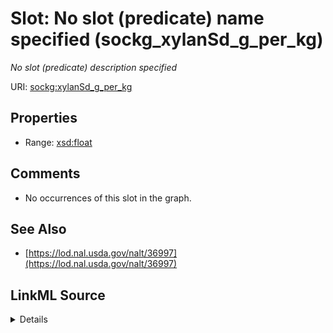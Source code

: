 

# Slot: No slot (predicate) name specified (sockg_xylanSd_g_per_kg)


_No slot (predicate) description specified_







URI: [sockg:xylanSd_g_per_kg](https://idir.uta.edu/sockg-ontology/docs/xylanSd_g_per_kg)



<!-- no inheritance hierarchy -->








## Properties

* Range: [xsd:float](http://www.w3.org/2001/XMLSchema#float)





## Comments

* No occurrences of this slot in the graph.

## See Also

* [https://lod.nal.usda.gov/nalt/36997](https://lod.nal.usda.gov/nalt/36997)



## LinkML Source

<details>

```yaml
name: sockg_xylanSd_g_per_kg
description: No slot (predicate) description specified
title: No slot (predicate) name specified
comments:
- No occurrences of this slot in the graph.
from_schema: soc-kg
see_also:
- https://lod.nal.usda.gov/nalt/36997
rank: 1000
domain: sockg_BioMassCarbohydrate
slot_uri: sockg:xylanSd_g_per_kg
alias: sockg_xylanSd_g_per_kg
range: float

```
</details>